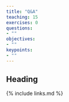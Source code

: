 ```yaml
---
title: "Q&A"
teaching: 15
exercises: 0
questions:
- ""
objectives:
- ""
keypoints:
- ""
---
```


## Heading


{% include links.md %}
